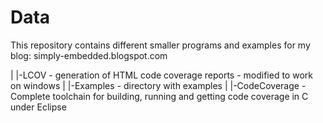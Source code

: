 Data
====
This repository contains different smaller programs and examples for my blog:
simply-embedded.blogspot.com

|
|-LCOV - generation of HTML code coverage reports - modified to work on windows
|
|-Examples - directory with examples
  |
  |-CodeCoverage - Complete toolchain for building, running and getting code coverage in C under Eclipse
